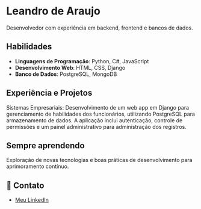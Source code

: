 # Leandro de Araujo

Desenvolvedor com experiência em backend, frontend e bancos de dados.

## Habilidades

- **Linguagens de Programação**: Python, C#, JavaScript
- **Desenvolvimento Web**: HTML, CSS, Django
- **Banco de Dados**: PostgreSQL, MongoDB

## Experiência e Projetos

Sistemas Empresariais: Desenvolvimento de um web app em Django para gerenciamento de habilidades dos funcionários, utilizando PostgreSQL para armazenamento de dados. A aplicação inclui autenticação, controle de permissões e um painel administrativo para administração dos registros.

## Sempre aprendendo

Exploração de novas tecnologias e boas práticas de desenvolvimento para aprimoramento contínuo.

## 🔗 Contato


- [Meu LinkedIn](https://www.linkedin.com/in/leandro-araujo-4aa8aa2b9/)

